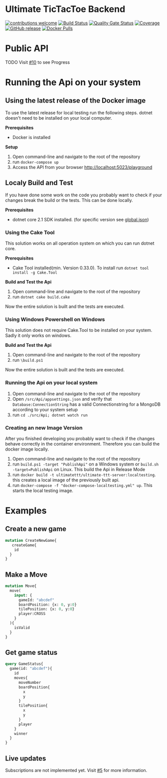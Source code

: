 # Ultimate TicTacToe Backend

[![contributions welcome](https://img.shields.io/badge/contributions-welcome-brightgreen.svg?style=flat)](https://github.com/ultimate-ttt/ultimate-ttt-backend/issues)
[![Build Status](https://dev.azure.com/ultimate-ttt/ultimate-ttt/_apis/build/status/ultimate-ttt-Build-master?branchName=master)](https://dev.azure.com/ultimate-ttt/ultimate-ttt/_build/latest?definitionId=4&branchName=master)
[![Quality Gate Status](https://sonarcloud.io/api/project_badges/measure?project=ultimate-ttt-backend&metric=alert_status)](https://sonarcloud.io/dashboard?id=ultimate-ttt-backend)
[![Coverage](https://sonarcloud.io/api/project_badges/measure?project=ultimate-ttt-backend&metric=coverage)](https://sonarcloud.io/dashboard?id=ultimate-ttt-backend)
[![GitHub release](https://img.shields.io/github/release/ultimate-ttt/ultimate-ttt-backend.svg)](https://github.com/ultimate-ttt/ultimate-ttt-backend/releases)
[![Docker Pulls](https://img.shields.io/docker/pulls/ultimatettt/ultimate-ttt-server.svg)](https://hub.docker.com/r/ultimatettt/ultimate-ttt-server)

# Public API
TODO Visit [#10](https://github.com/ultimate-ttt/ultimate-ttt-backend/issues/10) to see Progress

# Running the Api on your system

## Using the latest release of the Docker image

To use the latest release for local testing run the following steps. dotnet doesn't need to be installed on your local computer.

**Prerequisites**
- Docker is installed

**Setup**

1. Open command-line and navigate to the root of the repository
2. run `docker-compose up`
3. Access the API from your browser [http://localhost:5023/playground](http://localhost:5023/playground)

## Localy Build and Test
If you have done some work on the code you probably want to check if your changes break the build or the tests. This can be done locally.

**Prerequisites**
- dotnet core 2.1 SDK installed. (for specific version see [global.json](./global.json))

### Using the Cake Tool

This solution works on all operation system on which you can run dotnet core.

**Prerequisites**
  
  - Cake Tool installed(min. Version 0.33.0). To install run `dotnet tool install -g Cake.Tool`

**Build and Test the Api**

1. Open command-line and navigate to the root of the repository
2. run `dotnet cake build.cake`

Now the entire solution is built and the tests are executed.

### Using Windows Powershell on Windows
  
This solution does not require Cake.Tool to be installed on your system. Sadly it only works on windows.

**Build and Test the Api**

1. Open command-line and navigate to the root of the repository
2. run `\build.ps1`

Now the entire solution is built and the tests are executed.

### Running the Api on your local system

1. Open command-line and navigate to the root of the repository
2. Open `/src/Api/appsettings.json` and verify that `Database:ConnectionString` has a valid Connectionstring for a MongoDB according to your system setup
3. run `cd ./src/Api; dotnet watch run`

### Creating an new Image Version

After you finished developing you probably want to check if the changes behave correctly in the container environment. Therefore you can build the docker image locally.

1. Open command-line and navigate to the root of the repository
2. run `build.ps1 -target "PublishApi"` on a Windows system or `build.sh -target=PublishApi` on Linux. This build the Api in Release Mode
3. run `docker build -t ultimatettt/ultimate-ttt-server:localtesting`. this creates a local image of the previously built api.
4. run `docker-compose -f "docker-compose-localtesting.yml" up`. This starts the local testing image.

# Examples

## Create a new game

```graphql
mutation CreateNewGame{
   createGame{
    id
  }
}
```

## Make a Move

```graphql
mutation Move{
  move(
    input: {
      gameId: "abcdef"
      boardPosition: {x: 0, y:0}
      tilePosition: {x: 0, y:0}
      player:CROSS
    }
  ){
    isValid
  }
}
```

## Get game status

```graphql
query GameStatus{
  game(id: "abcdef"){
    id
    moves{
      moveNumber
      boardPosition{
        x
        y
      }
      tilePosition{
        x
        y
      }
      player
    }
    winner
  }
}
```

## Live updates

Subscriptions are not implemented yet. Visit [#5](https://github.com/ultimate-ttt/ultimate-ttt-backend/issues/5) for more information.
